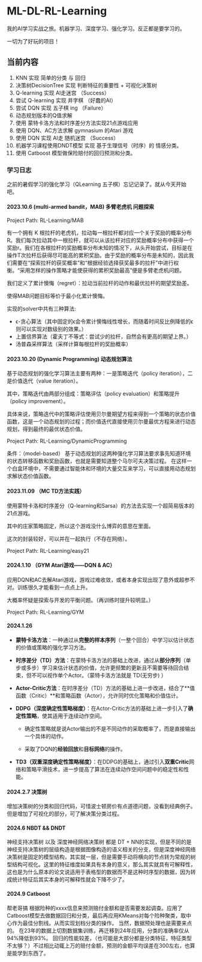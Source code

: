# ML-DL-RL-Learning
我的AI学习实战之旅。机器学习、深度学习、强化学习。反正都是要学习的。

一切为了好玩的项目！


## 当前内容

1.  KNN 实现 简单的分类 与 回归
2.  决策树DecisionTree 实现 判断特征的重要性 + 可视化决策树
3.  Q-learning 实现 AI走迷宫 （Success）
4.  尝试 Q-learning 实现 井字棋 （好蠢的AI）
5.  尝试 DQN 实现 五子棋 ing （Failure）
6.  动态规划版本的Q值求解
7.  使用 蒙特卡洛方法和时序差分方法实现21点游戏应用
8.  使用 DQN、AC方法求解 gymnasium 的Atari 游戏
9.  使用 DQN 实现 AI走 随机迷宫 （Success）
10. 机器学习课程使用DNDT模型 实现 基于生理信号（时序）的 情感分类。
11. 使用 Catboost 模型做保险赔付的回归预测和分类。

### 学习日志

之前的暑假学习的强化学习（QLearning 五子棋）忘记记录了。就从今天开始吧。
#### 2023.10.6 (multi-armed bandit，MAB) 多臂老虎机 问题探索

Project Path: RL-Learning/MAB

有一个拥有 K 根拉杆的老虎机，拉动每一根拉杆都对应一个关于奖励的概率分布R。我们每次拉动其中一根拉杆，就可以从该拉杆对应的奖励概率分布中获得一个奖励r。我们在各根拉杆的奖励概率分布未知的情况下，从头开始尝试，目标是在操作T次拉杆后获得尽可能高的累积奖励。由于奖励的概率分布是未知的，因此我们需要在“探索拉杆的获奖概率”和“根据经验选择获奖最多的拉杆”中进行权衡。“采用怎样的操作策略才能使获得的累积奖励最高”便是多臂老虎机问题。

我们定义了累计懊悔（regret）：拉动当前拉杆的动作和最优拉杆的期望奖励差。

使得MAB问题目标等价于最小化累计懊悔。

实现的solver中共有三种算法:

- ϵ-贪心算法（其中固定的ϵ会令累计懊悔线性增长，而随着时间反比例降低的ϵ则可以实现对数级别的效果。）
- 上置信界算法（霍夫丁不等式：尝试少的拉杆，自然会有更高的期望上界。）
- 汤普森采样算法（采样计算每根拉杆的奖励概率）



#### 2023.10.20 (Dynamic Programming) 动态规划算法

基于动态规划的强化学习算法主要有两种：一是策略迭代（policy iteration），二是价值迭代（value iteration）。

其中，策略迭代由两部分组成：策略评估（policy evaluation）和策略提升（policy improvement）。

具体来说，策略迭代中的策略评估使用贝尔曼期望方程来得到一个策略的状态价值函数，这是一个动态规划的过程；而价值迭代直接使用贝尔曼最优方程来进行动态规划，得到最终的最优状态价值。

Project Path: RL-Learning/DynamicProgramming

条件：（model-based）
基于动态规划的这两种强化学习算法要求事先知道环境的状态转移函数和奖励函数，也就是需要知道整个马尔可夫决策过程。
在这样一个白盒环境中，不需要通过智能体和环境的大量交互来学习，可以直接用动态规划求解状态价值函数。

#### 2023.11.09 （MC TD方法实践）

使用蒙特卡洛和时序差分（Q-learning和Sarsa）的方法去实现一个超简易版本的21点游戏。

其中的庄家策略固定，所以这个游戏没什么博弈的意思在里面。

这次的封装较好，可以并在一起执行（不存在网络）。

Project Path: RL-Learning/easy21


#### 2024.1.10 （GYM Atari游戏——DQN & AC）

应用DQN和AC去解Atari游戏，游戏过难收敛，或者本身实现出现了意外或超参不对。训练很久才能看到一点点上升。

大概率怀疑是探索与开发的平衡问题。（再训练时提升较明显。）

Project Path: RL-Learning/GYM





#### 2024.1.26 

- **蒙特卡洛方法**：一种通过从**完整的样本序列**（一整个回合）中学习以估计状态的价值或策略的强化学习方法。

- **时序差分（TD）方法**：在蒙特卡洛方法的基础上改进，通过从**部分序列**（单步或多步）学习来估计状态的价值，允许更频繁的更新且不需要等待回合结束，但不可以视作单个Actor。（蒙特卡洛方法就是 TD(无穷步) ）

- **Actor-Critic方法**：在时序差分（TD）方法的基础上进一步改进，结合了**值函数（Critic）**和策略函数（Actor），允许同时优化策略和价值估计。

- **DDPG（深度确定性策略梯度）**：在Actor-Critic方法的基础上进一步引入了**确定性策略**，使其适用于连续动作空间。
  - 确定性策略就是说Actor输出的不是不同动作的采取概率了，而是直接输出一个具体的动作。

  - 采取了DQN的**经验回放**和**目标网络**的操作。

- **TD3（双重深度确定性策略梯度）**：在DDPG的基础上，通过引入**双重Critic**网络和策略平滑技术，进一步提高了算法在连续动作空间问题中的稳定性和性能。



#### 2024.2.7 决策树

增加决策树的分类和回归代码，可惜波士顿房价有点道德问题，没看到经典例子。
但是增加了可视化的部分，可了解决策分类过程。


#### 2024.6 NBDT && DNDT 


神经支持决策树 以及 深度神经网络决策树 都是 DT + NN的实现，但是不同的是神经支持决策树的层级构造是根据图像构造的语义相关的分支，但是深度神经网络决策树是固定的模型结构，其实就一层，但是需要手动将横向的节点转为常规的树型结构可视化。这里的特征维度如果具有本身的意义，那么其实就具有可解释性，这也是为什么原本的论文说适用于表格型的数据而不是这种时序型的数据，因为转成统计特征后其实本身的可解释性就会下降不少了。


#### 2024.9 Catboost

帮老哥搞 根据险种的xxxx信息来预测赔付金额和是否需要发起调查。应用了Catboost模型去做数据回归和分类，最后再应用KMeans对每个险种聚类，取中心作为最佳分割线。从而实现划档分类的操作。
当然，数据预处理也是需要来点的。
在23年的数据上切割数据集训练，再迁移到24年应用，分类的准确率仅从94%降低到93%。
回归的性能较差，（也可能是大部分都是分类特征，特征类型不太够？）不过相比动辄上万的赔付金额，预测的金额平均误差在300左右，也算是能学到东西了。






